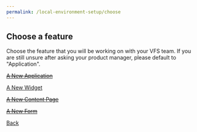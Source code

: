 ```yaml
---
permalink: /local-environment-setup/choose
---
```


## Choose a feature

Choose the feature that you will be working on with your VFS team. If you are still unsure after asking your product manager, please default to "Application".

~~[A New Application]()~~

[A New Widget](../widgets/introduction/1_START.md)

~~[A New Content Page]()~~

~~[A New Form]()~~

[Back](./3_TUTORIAL_CHOICE.md)
